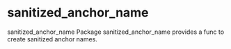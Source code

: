 # sanitized_anchor_name
sanitized_anchor_name Package sanitized_anchor_name provides a func to create sanitized anchor names.
